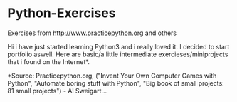 # Python-Exercises
Exercises from http://www.practicepython.org and others


Hi i have just started learning Python3 and i really loved it. I decided to start portfolio aswell. Here are basic/a little intermediate exercieses/miniprojects that i found on the Internet*. 

*Source: Practicepython.org, ("Invent Your Own Computer Games with Python", "Automate boring stuff with Python", "Big book of small projects: 81 small projects") - Al Sweigart...
